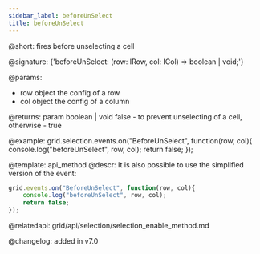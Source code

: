 ```yaml
---
sidebar_label: beforeUnSelect
title: beforeUnSelect
---          
```


@short: fires before unselecting a cell

@signature: {'beforeUnSelect: (row: IRow, col: ICol) => boolean | void;'}

@params:

- row		object		the config of a row
- col       object      the config of a column

@returns:
param   boolean | void     false - to prevent unselecting of a cell, otherwise - true




@example:
grid.selection.events.on("BeforeUnSelect", function(row, col){
    console.log("beforeUnSelect", row, col); 
    return false;
});


@template: api_method
@descr:
It is also possible to use the simplified version of the event:

~~~js
grid.events.on("BeforeUnSelect", function(row, col){
    console.log("beforeUnSelect", row, col); 
    return false;
});
~~~

@relatedapi: 
grid/api/selection/selection_enable_method.md

@changelog:
added in v7.0

